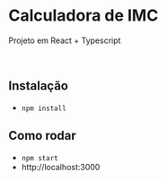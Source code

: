 # Calculadora de IMC 

Projeto em React + Typescript

<br>

## Instalação

- `npm install`

## Como rodar

- `npm start`
- http://localhost:3000
